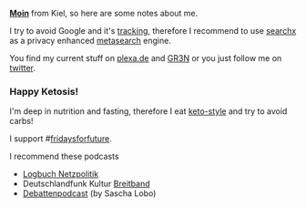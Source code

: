 

<a href="https://en.wikipedia.org/wiki/Moin"><b>Moin</b></a> from Kiel,
so here are some notes about me.

I try to avoid Google and it's <a href="https://www.wired.co.uk/article/how-to-delete-google-search-history-tracking" title="Take back control of all the personal data Google stores about you with our easy-to-follow security tips">tracking</a>, therefore I recommend to use <a href="https://suche.honigdachse.de/" title="https://www.honigdachse.de/dienste#suchmaschine">searchx</a> as a privacy enhanced <a href="https://en.wikipedia.org/wiki/Metasearch_engine" title="What the heck is a Metasearch engine? Goto wikipedia to find out…">metasearch</a> engine.

You find my current stuff on <a href="https://plexa.de" title="my personal scrapbook">plexa.de</a> and <a href="https://GR3N.de" title="my links and issues - new edition">GR3N</a> or you just follow me on <a href="https://twitter.com/gruenheit" title="@gruenheit">twitter</a>.

### Happy Ketosis!

I'm deep in nutrition and fasting, therefore I eat <a href="https://de.wikipedia.org/wiki/Ketose_(Stoffwechsel)" title="ketose @wikipedia">keto-style</a> and try to avoid carbs! 


I support #<a href="https://www.qwant.com/?q=%23fridaysforfuture&client=opensearch" title="see current results on qwant">fridaysforfuture</a>.

I recommend these podcasts

* [Logbuch Netzpolitik](https://logbuch-netzpolitik.de/)
* Deutschlandfunk Kultur [Breitband](https://www.deutschlandfunkkultur.de/breitband.1263.de.html)
* [Debattenpodcast](https://www.spiegel.de/thema/sascha_lobo_podcast/) (by Sascha Lobo)

